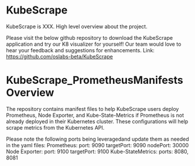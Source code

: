 # KubeScrape 
KubeScrape is XXX. High level overview about the project. 

Please visit the below github repository to download the KubeScrape application and try our K8 visualizer for yourself! Our team would love to hear your feedback and suggestions for enhancements. 
  Link: https://github.com/oslabs-beta/KubeScrape

# KubeScrape_PrometheusManifests Overview
The repository contains manifest files to help KubeScrape users deploy Prometheus, Node Exporter, and Kube-State-Metrics if Prometheus is not already deployed in their Kubernetes cluster. These configurations will help scrape metrics from the Kubernetes API. 

Please note the following ports being leveragedand update them as needed in the yaml files: 
  Prometheus:
    port: 9090 
    targetPort: 9090
    nodePort: 30000
  Node Exporter: 
    port: 9100 
    targetPort: 9100
  Kube-StateMetrics: 
    ports: 8080, 8081
  
